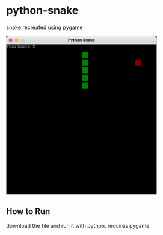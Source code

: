# python-snake
snake recreated using pygame

<img src="App.png" alt="picture of app" width="400"/>

## How to Run

download the file and run it with python, requires pygame



